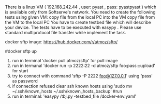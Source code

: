 There is a linux VM ( 192.168.242.44 , user: pyast , pass: pyastpyast ) which is available only from Softserve's network. You need
to create the following tests using given VM:
copy file from the local PC into the VM
copy file from the VM to the local PC
You have to create testbed file which will describe your device. The tests have to be executed with easypy .
Please use standard multiprotocol file transfer while implement the task.

docker sftp image: https://hub.docker.com/r/atmoz/sftp/

#docker sftp up
1. run in terminal 'docker pull atmoz/sftp' for pull image
2. run in termanal 'docker run -p 2222:22 -d atmoz/sftp foo:pass:::upload' for start 
3. try to connect with command 'sftp -P 2222 foo@127.0.0.1' using 'pass' as password 
4. if connection refused clear ssh known hosts using 'sudo mv ~/.ssh/known_hosts ~/.ssh/known_hosts_backup'
#run
5. run in terminal: 'easypy <path>/tbj.py -testbed_file <path>/docker-env.yaml'